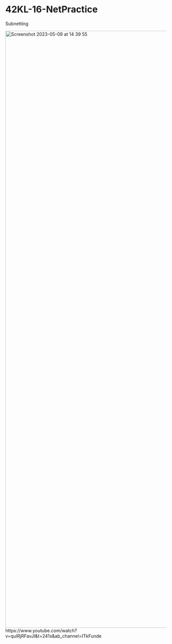# 42KL-16-NetPractice

Subnetting


<img width="1866" alt="Screenshot 2023-05-09 at 14 39 55" src="https://user-images.githubusercontent.com/53002130/237014775-e6038819-7c40-4c1d-82d0-f215d7994e1a.png">
https://www.youtube.com/watch?v=qulRjRFavJI&t=241s&ab_channel=ITkFunde
